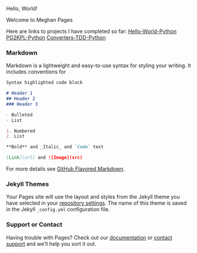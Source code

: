   Hello, World!
 
  Welcome to Meghan Pages

Here are links to projects I have completed so far:
[Hello-World-Python](https://github.com/gelermmd/Hello-World-Python)
[PG2KPL-Python](https://github.com/gelermmd/mpg2kpl-python)
[Converters-TDD-Python](https://github.com/gelermmd/converters-tdd-python)


### Markdown

Markdown is a lightweight and easy-to-use syntax for styling your writing. It includes conventions for

```markdown
Syntax highlighted code block

# Header 1
## Header 2
### Header 3

- Bulleted
- List

1. Numbered
2. List

**Bold** and _Italic_ and `Code` text

[Link](url) and ![Image](src)
```

For more details see [GitHub Flavored Markdown](https://guides.github.com/features/mastering-markdown/).

### Jekyll Themes

Your Pages site will use the layout and styles from the Jekyll theme you have selected in your [repository settings](https://github.com/gelermmd/gelermmd.github.io/settings). The name of this theme is saved in the Jekyll `_config.yml` configuration file.

### Support or Contact

Having trouble with Pages? Check out our [documentation](https://docs.github.com/categories/github-pages-basics/) or [contact support](https://github.com/contact) and we’ll help you sort it out.


